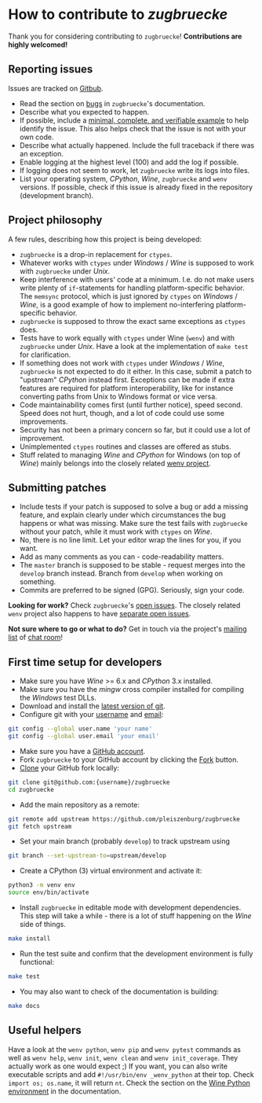 # How to contribute to *zugbruecke*

Thank you for considering contributing to `zugbruecke`! **Contributions are highly welcomed!**

## Reporting issues

Issues are tracked on [Gitbub](https://github.com/pleiszenburg/zugbruecke/issues).

- Read the section on [bugs](docs/bugs.rst) in `zugbruecke`'s documentation.
- Describe what you expected to happen.
- If possible, include a [minimal, complete, and verifiable example](https://stackoverflow.com/help/mcve) to help identify the issue. This also helps check that the issue is not with your own code.
- Describe what actually happened. Include the full traceback if there was an exception.
- Enable logging at the highest level (100) and add the log if possible.
- If logging does not seem to work, let `zugbruecke` write its logs into files.
- List your operating system, *CPython*, *Wine*, `zugbruecke` and `wenv` versions. If possible, check if this issue is already fixed in the repository (development branch).

## Project philosophy

A few rules, describing how this project is being developed:

- `zugbruecke` is a drop-in replacement for `ctypes`.
- Whatever works with `ctypes` under *Windows* / *Wine* is supposed to work with `zugbruecke` under *Unix*.
- Keep interference with users' code at a minimum. I.e. do not make users write plenty of `if`-statements for handling platform-specific behavior. The `memsync` protocol, which is just ignored by `ctypes` on *Windows* / *Wine*, is a good example of how to implement no-interfering platform-specific behavior.
- `zugbruecke` is supposed to throw the exact same exceptions as `ctypes` does.
- Tests have to work equally with `ctypes` under Wine (`wenv`) and with `zugbruecke` under *Unix*. Have a look at the implementation of `make test` for clarification.
- If something does not work with `ctypes` under *Windows* / *Wine*, `zugbruecke` is not expected to do it either. In this case, submit a patch to "upstream" *CPython* instead first. Exceptions can be made if extra features are required for platform interoperability, like for instance converting paths from Unix to Windows format or vice versa.
- Code maintainability comes first (until further notice), speed second. Speed does not hurt, though, and a lot of code could use some improvements.
- Security has not been a primary concern so far, but it could use a lot of improvement.
- Unimplemented `ctypes` routines and classes are offered as stubs.
- Stuff related to managing *Wine* and *CPython* for Windows (on top of *Wine*) mainly belongs into the closely related [wenv project](https://github.com/pleiszenburg/wenv).

## Submitting patches

- Include tests if your patch is supposed to solve a bug or add a missing feature, and explain clearly under which circumstances the bug happens or what was missing. Make sure the test fails with `zugbruecke` without your patch, while it must work with `ctypes` on *Wine*.
- No, there is no line limit. Let your editor wrap the lines for you, if you want.
- Add as many comments as you can - code-readability matters.
- The `master` branch is supposed to be stable - request merges into the `develop` branch instead. Branch from `develop` when working on something.
- Commits are preferred to be signed (GPG). Seriously, sign your code.

**Looking for work?** Check `zugbruecke`'s [open issues](https://github.com/pleiszenburg/zugbruecke/issues). The closely related `wenv` project also happens to have [separate open issues](https://github.com/pleiszenburg/wenv/issues).

**Not sure where to go or what to do?** Get in touch via the project's [mailing list](https://groups.io/g/zugbruecke-dev) of [chat room](https://matrix.to/#/#zugbruecke:matrix.org)!

## First time setup for developers

- Make sure you have *Wine* >= 6.x and *CPython* 3.x installed.
- Make sure you have the *mingw* cross compiler installed for compiling the *Windows* test DLLs.
- Download and install the [latest version of git](https://git-scm.com/downloads).
- Configure git with your [username](https://help.github.com/articles/setting-your-username-in-git/) and [email](https://help.github.com/articles/setting-your-email-in-git/):

```bash
git config --global user.name 'your name'
git config --global user.email 'your email'
```

- Make sure you have a [GitHub account](https://github.com/join).
- Fork `zugbruecke` to your GitHub account by clicking the [Fork](https://github.com/pleiszenburg/zugbruecke#fork-destination-box) button.
- [Clone](https://docs.github.com/en/get-started/quickstart/fork-a-repo#cloning-your-forked-repository) your GitHub fork locally:

```bash
git clone git@github.com:{username}/zugbruecke
cd zugbruecke
```

- Add the main repository as a remote:

```bash
git remote add upstream https://github.com/pleiszenburg/zugbruecke
git fetch upstream
```

- Set your main branch (probably ``develop``) to track upstream using

```bash
git branch --set-upstream-to=upstream/develop
```

- Create a CPython (3) virtual environment and activate it:

```bash
python3 -m venv env
source env/bin/activate
```

- Install `zugbruecke` in editable mode with development dependencies. This step will take a while - there is a lot of stuff happening on the *Wine* side of things.

```bash
make install
```

- Run the test suite and confirm that the development environment is fully functional:

```bash
make test
```

- You may also want to check of the documentation is building:

```bash
make docs
```

## Useful helpers

Have a look at the `wenv python`, `wenv pip` and `wenv pytest` commands as well as `wenv help`, `wenv init`, `wenv clean` and `wenv init_coverage`. They actually work as one would expect ;) If you want, you can also write executable scripts and add `#!/usr/bin/env _wenv_python` at their top. Check `import os; os.name`, it will return `nt`. Check the section on the [Wine Python environment](docs/wineenv.rst) in the documentation.
